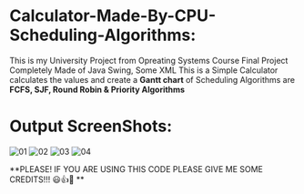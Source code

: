 # Calculator-Made-By-CPU-Scheduling-Algorithms:
This is my University Project from Opreating Systems Course Final Project Completely Made of Java Swing, Some XML
This is a Simple Calculator calculates the values and create a **Gantt chart** of Scheduling Algorithms are **FCFS, SJF, Round Robin & Priority Algorithms**


# Output ScreenShots: 
![01](https://user-images.githubusercontent.com/52501040/175822074-d5c7c135-d628-4801-b55a-b5c43e71a7d2.PNG)
![02](https://user-images.githubusercontent.com/52501040/175822075-9783e5ea-b5fa-4da0-bced-bdb81dac15df.PNG)
![03](https://user-images.githubusercontent.com/52501040/175822076-45077457-ede9-4544-a8da-1ed232098053.PNG)
![04](https://user-images.githubusercontent.com/52501040/175822078-8a9b1896-ebef-47b0-86ef-a5e486358718.PNG)

**PLEASE! IF YOU ARE USING THIS CODE PLEASE GIVE ME SOME CREDITS!!! 😃👍💛 **
